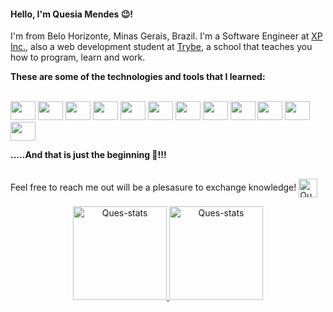 #### Hello, I'm Quesia Mendes :wink:!

 I'm from Belo Horizonte, Minas Gerais, Brazil. 
 I'm a Software Engineer at [XP Inc.](https://www.xpinc.com/),
 also a web development student at [Trybe](https://www.betrybe.com/), a school that teaches you how to program,
 learn and work.
 
**These are some of the technologies and tools that I learned:**

<div style="display: inline_block"><br>         
  <img align-center"alt=Ques-Linux" height="30" width="40" src="https://cdn.jsdelivr.net/gh/devicons/devicon/icons/linux/linux-original.svg" />
  <img align-center"alt=Ques-Git" height="30" width="40" src="https://cdn.jsdelivr.net/gh/devicons/devicon/icons/git/git-original.svg" />
  <img align-center"alt=Ques-HTML" height="30" width="40" src="https://cdn.jsdelivr.net/gh/devicons/devicon/icons/html5/html5-original-wordmark.svg" /> 
  <img align-center"alt=Ques-Js" height="30" width="40" src="https://cdn.jsdelivr.net/gh/devicons/devicon/icons/javascript/javascript-original.svg" />     <img align-center"alt=Ques-CSS" height="30" width="40" src="https://cdn.jsdelivr.net/gh/devicons/devicon/icons/css3/css3-original.svg" />
  <img align-center"alt=Ques-React" height="30" width="40" src="https://cdn.jsdelivr.net/gh/devicons/devicon/icons/react/react-original.svg" />
  <img align-center"alt=Ques-Redux" height="30" width="40" src="https://cdn.jsdelivr.net/gh/devicons/devicon/icons/redux/redux-original.svg" />
  <img align-center"alt=Ques-MySQL" height="30" width="40" src="https://cdn.jsdelivr.net/gh/devicons/devicon/icons/mysql/mysql-original.svg" />   
  <img align-center"alt=Ques-Sequelize" height="30" width="40" src="https://cdn.jsdelivr.net/gh/devicons/devicon/icons/sequelize/sequelize-original.svg" />
  <img align-center"alt=Ques-Docker" height="30" width="40" src="https://cdn.jsdelivr.net/gh/devicons/devicon/icons/docker/docker-original-wordmark.svg" />  
  <img align-center"alt=Ques-Typescript" height="30" width="40" src="https://cdn.jsdelivr.net/gh/devicons/devicon/icons/typescript/typescript-original.svg" />   
  <img align-center"alt=Ques-MongoDB" height="30" width="40" src="https://cdn.jsdelivr.net/gh/devicons/devicon/icons/mongodb/mongodb-original.svg" />
                 
</div>

**.....And that is just the beginning :rocket:!!!**

##

<p align="left">
Feel free to reach me out will be a plesasure to exchange knowledge! 
<a href="https://linkedin.com/in/quesia-mendes" target="blank"><img align="center" src="https://pics.freeicons.io/uploads/icons/png/15792152941556105325-512.png" alt="Ques-Linkedin" height="30" /></a>
</p>


<div align="center">
<a href="https://github.com/Ques-Mendes/github-readme-stats">
 <img style="display: inline_block" height="150em" src="https://github-readme-stats.vercel.app/api?username=Ques-Mendes&include_all_commits=true&count_private=true&show_icons=true&theme=blue-green" alt="Ques-stats" />
</a>
<a href="https://github.com/Ques-Mendes/github-readme-stats">
 <img style="display: inline_block" height="150em" src="https://github-readme-stats.vercel.app/api/top-langs/?username=Ques-Mendes&layout=compact&theme=blue-green&include_all_commits=true" alt="Ques-stats" />
</a>
</div>

  
